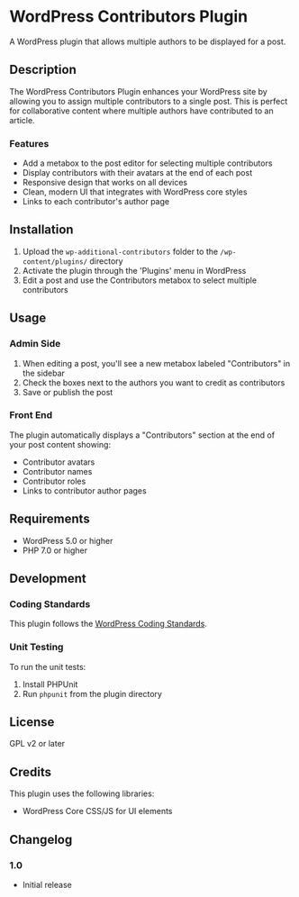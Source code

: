 # WordPress Contributors Plugin

A WordPress plugin that allows multiple authors to be displayed for a post.

## Description

The WordPress Contributors Plugin enhances your WordPress site by allowing you to assign multiple contributors to a single post. This is perfect for collaborative content where multiple authors have contributed to an article.

### Features

- Add a metabox to the post editor for selecting multiple contributors
- Display contributors with their avatars at the end of each post
- Responsive design that works on all devices
- Clean, modern UI that integrates with WordPress core styles
- Links to each contributor's author page

## Installation

1. Upload the `wp-additional-contributors` folder to the `/wp-content/plugins/` directory
2. Activate the plugin through the 'Plugins' menu in WordPress
3. Edit a post and use the Contributors metabox to select multiple contributors

## Usage

### Admin Side

1. When editing a post, you'll see a new metabox labeled "Contributors" in the sidebar
2. Check the boxes next to the authors you want to credit as contributors
3. Save or publish the post

### Front End

The plugin automatically displays a "Contributors" section at the end of your post content showing:

- Contributor avatars
- Contributor names
- Contributor roles
- Links to contributor author pages

## Requirements

- WordPress 5.0 or higher
- PHP 7.0 or higher

## Development

### Coding Standards

This plugin follows the [WordPress Coding Standards](https://developer.wordpress.org/coding-standards/wordpress-coding-standards/).

### Unit Testing

To run the unit tests:

1. Install PHPUnit
2. Run `phpunit` from the plugin directory

## License

GPL v2 or later

## Credits

This plugin uses the following libraries:

- WordPress Core CSS/JS for UI elements

## Changelog

### 1.0

- Initial release
